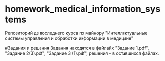 # homework_medical_information_systems
Репозиторий дз последнего курса по майнору "Интеллектуальные системы управления и обработки информации в медицине"

#Задания и решения
Задания находятся в файлайх "Задание 1.pdf", "Задание 2(3).pdf", "Задание 3 (1).pdf", решения - в оставшихся файлах. 
